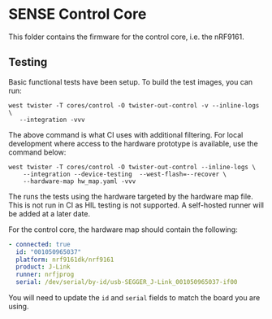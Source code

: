 # SENSE Control Core
This folder contains the firmware for the control core, i.e. the nRF9161.

## Testing
Basic functional tests have been setup. To build the test images, you can
run:

```shell
west twister -T cores/control -O twister-out-control -v --inline-logs \
   --integration -vvv
```
The above command is what CI uses with additional filtering. For local
development where access to the hardware prototype is available, use the
command below:

```shell
west twister -T cores/control -O twister-out-control --inline-logs \
    --integration --device-testing  --west-flash=--recover \
    --hardware-map hw_map.yaml -vvv
```

The runs the tests using the hardware targeted by the hardware map file.
This is not run in CI as HIL testing is not supported. A self-hosted runner
will be added at a later date.

For the control core, the hardware map should contain the following:

```yaml
- connected: true
  id: "001050965037"
  platform: nrf9161dk/nrf9161
  product: J-Link
  runner: nrfjprog
  serial: /dev/serial/by-id/usb-SEGGER_J-Link_001050965037-if00
```

You will need to update the `id` and `serial` fields to match the board you
are using.
